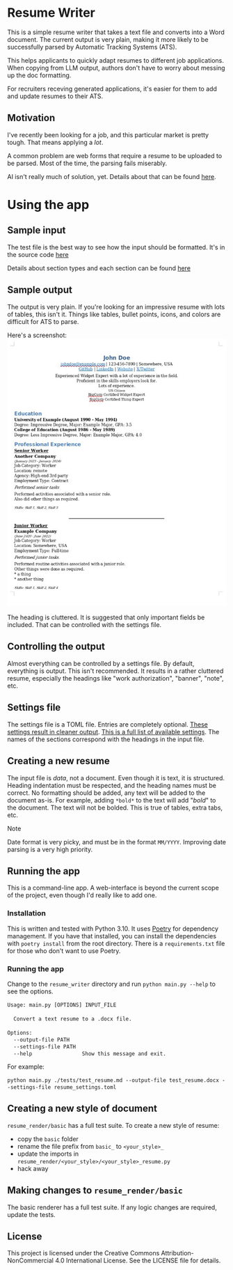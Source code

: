 # Resume Writer

This is a simple resume writer that takes a text file and converts into a Word document. The current output is very plain, making it more likely to be successfully parsed by Automatic Tracking Systems (ATS).

This helps applicants to quickly adapt resumes to different job applications. When copying from LLM output, authors don't have to worry about messing up the doc formatting.

For recruiters receving generated applications, it's easier for them to add and update resumes to their ATS.

## Motivation

I've recently been looking for a job, and this particular market is pretty tough. That means applying a _lot_.

A common problem are web forms that require a resume to be uploaded to be parsed. Most of the time, the parsing fails miserably.

AI isn't really much of solution, yet. Details about that can be found [here](./docs/AI_Resume_Parsing.md).

# Using the app

## Sample input

The test file is the best way to see how the input should be formatted. It's in the source code [here](https://raw.githubusercontent.com/mpaguilar/resume_writer/main/tests/test_resume.md)

Details about section types and each section can be found [here](./docs/format_details.md)

## Sample output

The output is very plain. If you're looking for an impressive resume with lots of tables, this isn't it. Things like tables, bullet points, icons, and colors are difficult for ATS to parse. 

Here's a screenshot:
![Screenshot of the output](./docs/test_resume.jpg)

The heading is cluttered. It is suggested that only important fields be included. That can be controlled with the settings file.

## Controlling the output

Almost everything can be controlled by a settings file. By default, everything is output. This isn't recommended. It results in a rather cluttered resume, especially the headings like "work authorization", "banner", "note", etc.

## Settings file

The settings file is a TOML file. Entries are completely optional. [These settings result in cleaner output](https://github.com/mpaguilar/resume_writer/blob/docs/resume_writer/resume_settings.toml). [This is a full list of available settings](https://github.com/mpaguilar/resume_writer/blob/docs/resume_writer/debug_settings.toml). The names of the sections correspond with the headings in the input file.

## Creating a new resume

The input file is _data_, not a document. Even though it is text, it is structured. Heading indentation must be respected, and the heading names must be correct. No formatting should be added, any text will be added to the document as-is. For example, adding `*bold*` to the text will add "*bold*" to the document. The text will not be bolded. This is true of tables, extra tabs, etc.

> [!NOTE]
> Date format is very picky, and must be in the format `MM/YYYY`. Improving date parsing is a very high priority. 

## Running the app

This is a command-line app. A web-interface is beyond the current scope of the project, even though I'd really like to add one.

### Installation

This is written and tested with Python 3.10. It uses [Poetry](https://python-poetry.org/) for dependency management. If you have that installed, you can install the dependencies with `poetry install` from the root directory. There is a `requirements.txt` file for those who don't want to use Poetry.

### Running the app

Change to the `resume_writer` directory and run `python main.py --help` to see the options.

```
Usage: main.py [OPTIONS] INPUT_FILE

  Convert a text resume to a .docx file.

Options:
  --output-file PATH
  --settings-file PATH
  --help                Show this message and exit.
```

For example:

```
python main.py ./tests/test_resume.md --output-file test_resume.docx --settings-file resume_settings.toml
```

## Creating a new style of document

`resume_render/basic` has a full test suite. To create a new style of resume:
- copy the `basic` folder
- rename the file prefix from `basic_` to `<your_style>_`
- update the imports in `resume_render/<your_style>/<your_style>_resume.py`
- hack away

## Making changes to `resume_render/basic`
The basic renderer has a full test suite. If any logic changes are required, update the tests.


## License
This project is licensed under the Creative Commons Attribution-NonCommercial 4.0 International License. See the LICENSE file for details.
